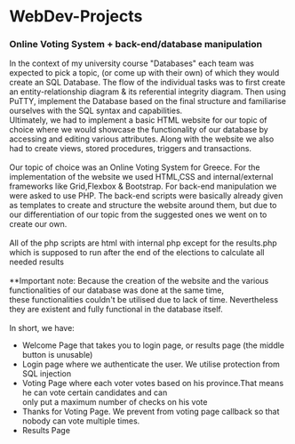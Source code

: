 # WebDev-Projects
<h3> Online Voting System + back-end/database manipulation </h3>

In the context of my university course "Databases" each team was expected to pick a topic, (or come up with their own) of which
they would create an SQL Database. The flow of the individual tasks was to first create an entity-relationship diagram & its referential integrity diagram. 
Then using PuTTY, implement the Database based on the final structure and familiarise ourselves with the SQL syntax and capabilities.  
Ultimately, we had to implement a basic HTML website for our topic of choice where we would showcase the functionality of our database by accessing
and editing various attributes. Along with the website we also had to create views, stored procedures, triggers and transactions. <br>
<br>
Our topic of choice was an Online Voting System for Greece. For the implementation of the website we used HTML,CSS and internal/external frameworks
like Grid,Flexbox & Bootstrap. For back-end manipulation we were asked to use PHP. The back-end scripts were basically already given as templates to create
and structure the website around them, but due to our differentiation of our topic from the suggested ones we went on to create our own. <br>
<br>
All of the php scripts are html with internal php except for the results.php which is supposed to run after the end of the elections to calculate
all needed results<br>
<br>
**Important note: Because the creation of the website and the various functionalities of our database was done at the same time, <br>
these functionalities couldn't be utilised due to lack of time. Nevertheless they are existent and fully functional in the database itself. <br>
<br>
In short, we have: 
* Welcome Page that takes you to login page, or results page (the middle button is unusable)
* Login page where we authenticate the user. We utilise protection from SQL injection
* Voting Page where each voter votes based on his province.That means he can vote certain candidates and can <br>
only put a maximum number of checks on his vote
* Thanks for Voting Page. We prevent from voting page callback so that nobody can vote multiple times.
* Results Page
